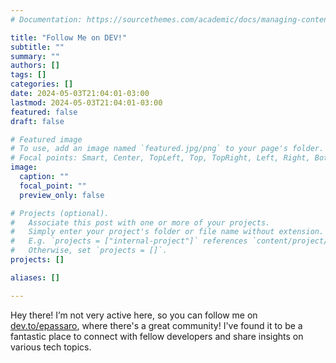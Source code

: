 ```yaml
---
# Documentation: https://sourcethemes.com/academic/docs/managing-content/

title: "Follow Me on DEV!"
subtitle: ""
summary: ""
authors: []
tags: []
categories: []
date: 2024-05-03T21:04:01-03:00
lastmod: 2024-05-03T21:04:01-03:00
featured: false
draft: false

# Featured image
# To use, add an image named `featured.jpg/png` to your page's folder.
# Focal points: Smart, Center, TopLeft, Top, TopRight, Left, Right, BottomLeft, Bottom, BottomRight.
image:
  caption: ""
  focal_point: ""
  preview_only: false

# Projects (optional).
#   Associate this post with one or more of your projects.
#   Simply enter your project's folder or file name without extension.
#   E.g. `projects = ["internal-project"]` references `content/project/deep-learning/index.md`.
#   Otherwise, set `projects = []`.
projects: []

aliases: []

---
```


Hey there! I’m not very active here, so you can follow me on [dev.to/epassaro](https://dev.to/epassaro), where there's a great community! I've found it to be a fantastic place to connect with fellow developers and share insights on various tech topics.
